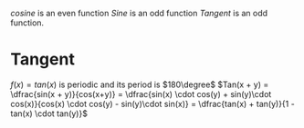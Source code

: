 $cosine$ is an even function
$Sine$ is an odd function
$Tangent$ is an odd function. 
# Tangent
$f(x) = tan(x)$ is periodic and its period is $180\degree$
$Tan(x + y) = \dfrac{sin(x + y)}{cos(x+y)} = \dfrac{sin(x) \cdot cos(y) + sin(y)\cdot cos(x)}{cos(x) \cdot cos(y) - sin(y)\cdot sin(x)} = \dfrac{tan(x) + tan(y)}{1 - tan(x) \cdot tan(y)}$

